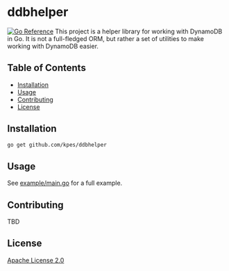 # ddbhelper

[![Go Reference](https://pkg.go.dev/badge/github.com/kpes/ddbhelper.svg)](https://pkg.go.dev/github.com/kpes/ddbhelper)
This project is a helper library for working with DynamoDB in Go. It is not a full-fledged ORM, but rather a set of utilities to make working with DynamoDB easier.

## Table of Contents

- [Installation](#installation)
- [Usage](#usage)
- [Contributing](#contributing)
- [License](#license)

## Installation

```bash
go get github.com/kpes/ddbhelper
```

## Usage

See [example/main.go](example/main.go) for a full example.

## Contributing

TBD

## License

[Apache License 2.0](LICENSE)
